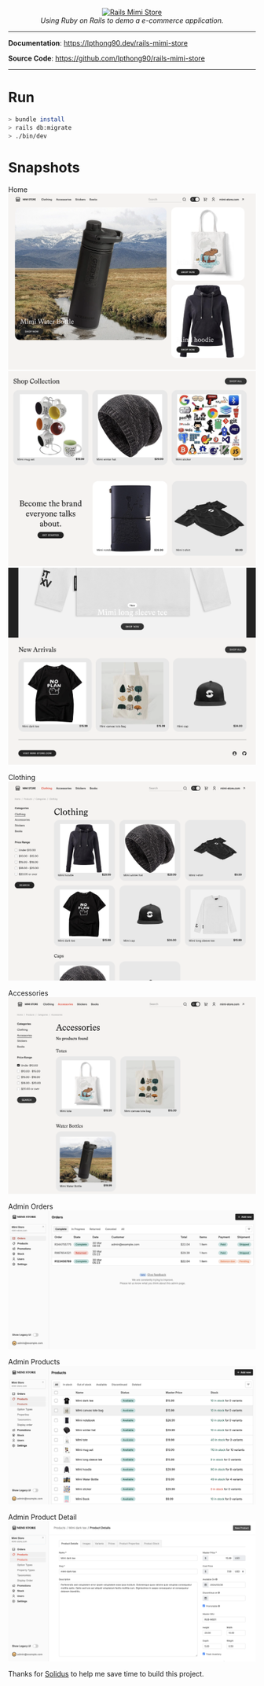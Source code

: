 <p align="center">
  <a href="https://github.com/lpthong90/rails-mimi-store">
    <img style="width: 500px;"  src="https://lpthong90.dev/rails-mimi-store/assets/images/mimi_store.jpg" alt="Rails Mimi Store">
  </a>
  <br>
  <em>Using Ruby on Rails to demo a e-commerce application.</em>
</p>
<!--more-->

---

**Documentation**: <a href="https://lpthong90.dev/rails-mimi-store" target="_blank">https://lpthong90.dev/rails-mimi-store</a>

**Source Code**: <a href="https://github.com/lpthong90/rails-mimi-store" target="_blank">https://github.com/lpthong90/rails-mimi-store</a>

---

<!-- # Features -->

# Run

```bash
> bundle install
> rails db:migrate
> ./bin/dev
```

# Snapshots

Home
<img src="assets/images/screenshots/1_home.png" alt="Home">
<img src="assets/images/screenshots/2_home.png" alt="Home">
<img src="assets/images/screenshots/3_home.png" alt="Home">

Clothing
<img src="assets/images/screenshots/4_clothing.png" alt="Home">

Accessories
<img src="assets/images/screenshots/5_accessories.png" alt="Home">

Admin Orders
<img src="assets/images/screenshots/6_admin_orders.png" alt="Home">

Admin Products
<img src="assets/images/screenshots/7_admin_products.png" alt="Home">

Admin Product Detail
<img src="assets/images/screenshots/8_admin_product_detail.png" alt="Home">

<!-- # Video demo: -->

Thanks for [Solidus](https://github.com/solidusio/solidus) to help me save time to build this project.
